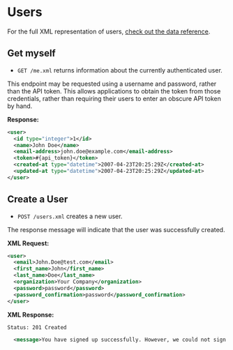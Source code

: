 Users
=====

For the full XML representation of users, [check out the data reference](https://github.com/firstmoversadvantage/api.movingleads.com/blob/master/sections/data_reference.md#users).

<!-- 
                           new_user_session GET    /users/sign_in(.:format)          devise/sessions#new
                               user_session POST   /users/sign_in(.:format)          devise/sessions#create
                       destroy_user_session DELETE /users/sign_out(.:format)         devise/sessions#destroy
                              user_password POST   /users/password(.:format)         devise/passwords#create
                          new_user_password GET    /users/password/new(.:format)     devise/passwords#new
                         edit_user_password GET    /users/password/edit(.:format)    devise/passwords#edit
                                            PUT    /users/password(.:format)         devise/passwords#update
                   cancel_user_registration GET    /users/cancel(.:format)           registrations#cancel
                          user_registration POST   /users(.:format)                  registrations#create
                      new_user_registration GET    /users/sign_up(.:format)          registrations#new
                     edit_user_registration GET    /users/edit(.:format)             registrations#edit
                                            PUT    /users(.:format)                  registrations#update
                                            DELETE /users(.:format)                  registrations#destroy
                          user_confirmation POST   /users/confirmation(.:format)     devise/confirmations#create
                      new_user_confirmation GET    /users/confirmation/new(.:format) devise/confirmations#new
                                            GET    /users/confirmation(.:format)     devise/confirmations#show
                                user_unlock POST   /users/unlock(.:format)           devise/unlocks#create
                            new_user_unlock GET    /users/unlock/new(.:format)       devise/unlocks#new
                                            GET    /users/unlock(.:format)           devise/unlocks#show
 -->

Get myself
----------

* `GET /me.xml` returns information about the currently authenticated user.

This endpoint may be requested using a username and password, rather than the API token. This allows applications to obtain the token from those credentials, rather than requiring their users to enter an obscure API token by hand.

**Response:**

``` xml
<user>
  <id type="integer">1</id>
  <name>John Doe</name>
  <email-address>john.doe@example.com</email-address>
  <token>#{api_token}</token>
  <created-at type="datetime">2007-04-23T20:25:29Z</created-at>
  <updated-at type="datetime">2007-04-23T20:25:29Z</updated-at>
</user>
```

Create a User
----------

* `POST /users.xml` creates a new user.

The response message will indicate that the user was successfully created.

**XML Request:**

``` xml
<user>
  <email>John.Doe@test.com</email>
  <first_name>John</first_name>
  <last_name>Doe</last_name>
  <organization>Your Company</organization>
  <password>password</password>
  <password_confirmation>password</password_confirmation>
</user>
```

**XML Response:**

    Status: 201 Created

``` xml
  <message>You have signed up successfully. However, we could not sign you in because your account is unconfirmed.</message>
```
